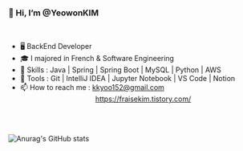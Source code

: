 
### 👋 Hi, I’m @YeowonKIM
<br>

- 🖥️ BackEnd Developer
- 🎓 I majored in French & Software Engineering
- 👀 Skills : Java | Spring | Spring Boot | MySQL | Python |  AWS  
- 🔨 Tools :  Git  |  IntelliJ IDEA  | Jupyter Notebook | VS Code | Notion 
- 📫 How to reach me : kkyoo152@gmail.com<br>
 &nbsp;&nbsp;&nbsp;&nbsp;&nbsp;&nbsp;&nbsp;&nbsp;&nbsp;&nbsp;&nbsp;&nbsp;&nbsp;&nbsp;&nbsp;&nbsp;&nbsp;&nbsp;&nbsp;&nbsp;&nbsp;&nbsp;&nbsp;&nbsp;&nbsp;&nbsp;&nbsp;&nbsp;&nbsp;&nbsp;&nbsp;&nbsp;&nbsp;&nbsp;&nbsp;&nbsp;&nbsp; https://fraisekim.tistory.com/ 

<br><br>



![Anurag's GitHub stats](https://github-readme-stats.vercel.app/api?username=YeowonKIM&show_icons=true&theme=prussian)
<!-- ![Top Langs](https://github-readme-stats.vercel.app/api/top-langs/?username=YeowonKIM&show_icons=true&theme=prussian) -->



<!---
YeowonKIM/YeowonKIM is a ✨ special ✨ repository because its `README.md` (this file) appears on your GitHub profile.
You can click the Preview link to take a look at your changes.
--->
